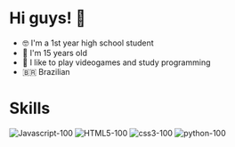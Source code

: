 # Hi guys! :wave:
* :nerd_face: I'm a 1st year high school student
* :tada: I'm 15 years old
* :green_heart: I like to play videogames and study programming
* :brazil: Brazilian
# Skills
![Javascript-100](https://user-images.githubusercontent.com/81483688/122459604-7c6d3b00-cf87-11eb-84d0-6c386b5f3af6.png)
![HTML5-100](https://user-images.githubusercontent.com/81483688/122460147-26e55e00-cf88-11eb-97d4-456bb691b33e.png)
![css3-100](https://user-images.githubusercontent.com/81483688/122460425-7a57ac00-cf88-11eb-95bd-df046a192441.png)
![python-100](https://user-images.githubusercontent.com/81483688/122460645-c4d92880-cf88-11eb-87f4-2645efd2839d.png)
